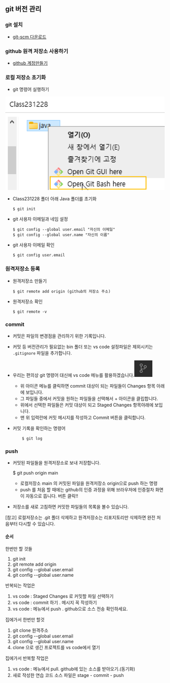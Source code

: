 ## git 버전 관리

### git 설치
 * [git-scm 다운로드](https://git-scm.com/)

### github 원격 저장소 사용하기
  * [github 계정만들기](https://github.com) 

### 로컬 저장소 초기화
  * git 명령어 실행하기

 ![Alt text](images/20231229_161154.png)

  * Class231228 폴더 아래 Java 폴더를 초기화

        $ git init 

  * git 사용자 이메일과 네임 설정

        $ git config --global user.email "자신의 이메일"
        $ git config --global user.name "자신의 이름"

  * git 사용자 이메일 확인

        $ git config user.email  

### 원격저장소 등록

  * 원격저장소 만들기

        $ git remote add origin (github의 저장소 주소)

  * 원격저장소 확인

        $ git remote -v

### commit

  * 커밋은 파일의 변경점을 관리하기 위한 기록입니다. 
  * 커밋 등 버전관리가 필요없는 bin 폴더 또는 vs code 설정파일은 제외시키는  `.gitignore` 파일을 추가합니다.
  * 우리는 편의상 git 명령어 대신에 vs code 메뉴를 활용하겠습니다.![Alt text](images/20231229_171101.png)
      - 위 아이콘 메뉴를 클릭하면 commit 대상이 되는 파일들이 Changes 항목 아래에 보입니다. 
      - 그 파일들 중에서 커밋을 원하는 파일들을 선택해서 + 아이콘을 클립합니다.
      - 위에서 선택한 파일들은 커밋 대상이 되고 Staged Changes 항목아래에 보입니다.
      - 맨 위 입력란에 커밋 메시지를 작성하고 Commit 버튼을 클릭합니다.
  * 커밋 기록을 확인하는 명령어

            $ git log
            
### push
  
  * 커밋된 파일들을 원격저장소로 보내 저장합니다.
  
       $ git push origin main

      - 로컬저장소 main 의 커밋된 파일을 원격저장소 origin으로 push 하는 명령
      - push 를 처음 할 때에는 github의 인증 과정을 위해 브라우저에 인증절차 화면이 자동으로 뜹니다. 버튼 클릭!!

  * 저장소를 새로 고침하면 커밋한 파일들의 목록을 볼수 있습니다.

[참고] 로컬저장소는 .git 폴더 삭제하고 원격저장소는 리포지토리만 삭제하면 완전 처음부터 다시할 수 있습니다.




#### 순서

한번만 할 것들
1) git init
2) git remote add origin 
3) git config --global user.email
4) git config --global user.name

반복되는 작업은
1) vs code : Staged Changes 로 커밋할 파일 선택하기
2) vs code : commit 하기 . 메시지 꼭 작성하기
3) vs code : 메뉴에서 push . github으로 소스 전송 확인하세요.

집에가서 한번만 할것
1) git clone 원격주소
2) git config --global user.email
3) git config --global user.name
4) clone 으로 생긴 프로젝트를 vs code에서 열기

집에가서 반복할 작업은
1) vs code : 메뉴에서 pull. github에 있는 소스를 받아오기.(동기화)
2) 새로 작성한 연습 코드 소스 파일은 stage - commit - push


